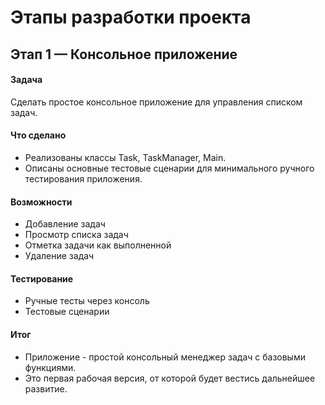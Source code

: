 # Этапы разработки проекта

## Этап 1 — Консольное приложение
#### Задача
Сделать простое консольное приложение для управления списком задач.
#### Что сделано
- Реализованы классы Task, TaskManager, Main.
- Описаны основные тестовые сценарии для минимального ручного тестирования приложения.
#### Возможности
- Добавление задач
- Просмотр списка задач
- Отметка задачи как выполненной
- Удаление задач
#### Тестирование
- Ручные тесты через консоль
- Тестовые сценарии
#### Итог 
- Приложение - простой консольный менеджер задач с базовыми функциями.  
- Это первая рабочая версия, от которой будет вестись дальнейшее развитие.


